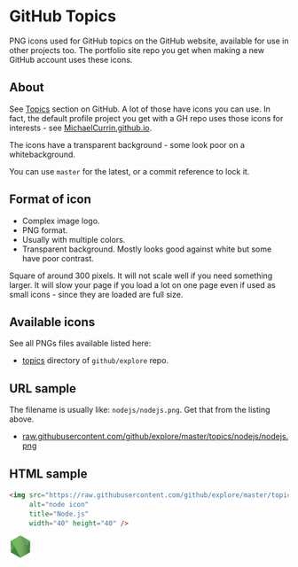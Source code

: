 # GitHub Topics

PNG icons used for GitHub topics on the GitHub website, available for use in other projects too. The portfolio site repo you get when making a new GitHub account uses these icons.


## About

See [Topics](https://github.com/topics/) section on GitHub. A lot of those have icons you can use. In fact, the default profile project you get with a GH repo uses those icons for interests - see [MichaelCurrin.github.io](https://michaelcurrin.github.io/).

The icons have a transparent background - some look poor on a whitebackground.

You can use `master` for the latest, or a commit reference to lock it.


## Format of icon

- Complex image logo.
- PNG format.
- Usually with multiple colors.
- Transparent background. Mostly looks good against white but some have poor contrast.

Square of around 300 pixels. It will not scale well if you need something larger. It will slow your page if you load a lot on one page even if used as small icons - since they are loaded are full size.


## Available icons

See all PNGs files available listed here:

- [topics](https://github.com/github/explore/tree/master/topics) directory of `github/explore` repo.


## URL sample

The filename is usually like: `nodejs/nodejs.png`. Get that from the listing above.

- [raw.githubusercontent.com/github/explore/master/topics/nodejs/nodejs.png](https://raw.githubusercontent.com/github/explore/master/topics/nodejs/nodejs.png)


## HTML sample

```html
<img src="https://raw.githubusercontent.com/github/explore/master/topics/nodejs/nodejs.png"
     alt="node icon"
     title="Node.js"
     width="40" height="40" />
```

<img src="https://raw.githubusercontent.com/github/explore/master/topics/nodejs/nodejs.png"
     alt="node icon"
     title="Node.js"
     width="40" height="40" />
